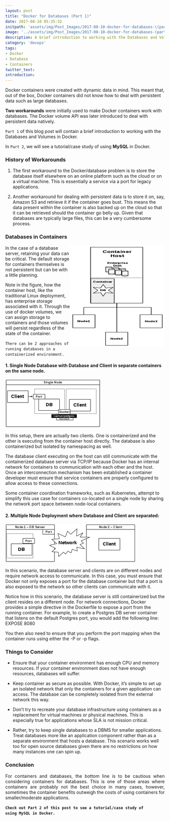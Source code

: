 ```yaml
---
layout: post
title: "Docker for Databases (Part 1)"
date: 2017-08-10 05:35:32
initpath: 'assets/img/Post_Images/2017-08-10-docker-for-databases-\(part-1\)/docker_database.jpg'
image: '../assets/img/Post_Images/2017-08-10-docker-for-databases-(part-1)/docker_database.jpg'
description: A brief introduction to working with the Databases and Volumes in Docker.
category: 'devops'
tags:
- Docker
- Database
- Containers
twitter_text:
introduction:
---
```

<p align="justify">

Docker containers were created with dynamic data in mind. This meant that, out of the box, Docker containers did not know how to deal with persistent data such as large databases.

**Two workarounds** were initially used to make Docker containers work with databases. The Docker volume API was later introduced to deal with persistent data natively.

`Part 1` of this blog post will contain a brief introduction to working with the Databases and Volumes in Docker.

In `Part 2`, we will see a tutorial/case study of using **MySQL** in Docker.

</p>

### History of Workarounds

<p align="justify">

1. The first workaround to the Docker/database problem is to store the database itself elsewhere on an online platform such as the cloud or on a virtual machine. This is essentially a service via a port for legacy applications.

2. Another workaround for dealing with persistent data is to store it on, say, Amazon S3 and retrieve it if the container goes bust. This means the data present within the container is also backed up on the cloud so that it can be retrieved should the container go belly up. Given that databases are typically large files, this can be a very cumbersome process.

</p>

### Databases in Containers

<p align="justify">
<img align="right" width="300" height="320" src="../assets/img/Post_Images/2017-08-10-docker-for-databases-(part-1)/docker1.png">   

In the case of a database server, retaining your data can be critical. The default storage for containers themselves is not persistent but can be with a little planning.

Note in the figure, how the container host, like the traditional Linux deployment, has enterprise storage associated with it. Through the use of docker volumes, we can assign storage to containers and those volumes will persist regardless of the state of the container.

</p>

`There can be 2 approaches of running databases in a containerized environment.`

#### 1. Single Node Database with Database and Client in separate containers on the same node.

![placeholder](<../assets/img/Post_Images/2017-08-10-docker-for-databases-(part-1)/docker2.png> "Docker with Databases")

<p align="justify">

In this setup, there are actually two clients. One is containerized and the other is executing from the container host directly. The database is also containerized but isolated by namespacing as well.

The database client executing on the host can still communicate with the containerized database server via TCP/IP because Docker has an internal network for containers to communication with each other and the host. Once an interconnection mechanism has been established a container developer must ensure that service containers are properly configured to allow access to these connections.

Some container coordination frameworks, such as Kubernetes, attempt to simplify this use case for containers co-located on a single node by sharing the network port space between node-local containers.

</p>

####  2. Multiple Node Deployment where Database and Client are separated:

![placeholder](<../assets/img/Post_Images/2017-08-10-docker-for-databases-(part-1)/docker3.png> "Jenkins Git")

<p align="justify">

In this scenario, the database server and clients are on different nodes and require network access to communicate. In this case, you must ensure that Docker not only exposes a port for the database container but that a port is also exposed to the network so other clients can communicate with it.

Notice how in this scenario, the database server is still containerized but the client resides on a different node. For network connections, Docker provides a simple directive in the Dockerfile to expose a port from the running container. For example, to create a Postgres DB server container that listens on the default Postgres port, you would add the following line: EXPOSE 8080

You then also need to ensure that you perform the port mapping when the container runs using either the -P or -p flags.

</p>

### Things to Consider

<p align="justify">

- Ensure that your container environment has enough CPU and memory resources. If your container environment does not have enough resources, databases will suffer.

* Keep container as secure as possible. With Docker, it’s simple to set up an isolated network that only the containers for a given application can access. The database can be completely isolated from the external network this way.

* Don’t try to recreate your database infrastructure using containers as a replacement for virtual machines or physical machines. This is especially true for applications whose SLA is not mission critical.

* Rather, try to keep single databases to a DBMS for smaller applications. Treat databases more like an application component rather than as a separate environment that hosts a database. This scenario works well too for open source databases given there are no restrictions on how many instances one can spin up.

</p>

### Conclusion

<p align="justify">
For containers and databases, the bottom line is to be cautious when considering containers for databases. This is one of those areas where containers are probably not the best choice in many cases, however, sometimes the container benefits outweigh the costs of using containers for smaller/moderate applications.

</p>


**`Check out Part 2 of this post to see a tutorial/case study of using MySQL in Docker.`**